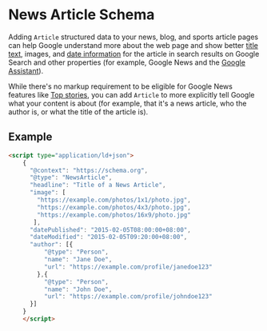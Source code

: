 # News Article Schema

Adding `Article` structured data to your news, blog, and sports article pages can help Google understand more about the web page and show better [title text](https://developers.google.com/search/docs/appearance/title-link), images, and [date information](https://developers.google.com/search/docs/appearance/publication-dates) for the article in search results on Google Search and other properties (for example, Google News and the [Google Assistant](https://developers.google.com/assistant/content/overview)).

While there's no markup requirement to be eligible for Google News features like [Top stories](https://support.google.com/news/publisher-center/answer/9607026), you can add `Article` to more explicitly tell Google what your content is about (for example, that it's a news article, who the author is, or what the title of the article is).

## Example

```html
<script type="application/ld+json">
    {
      "@context": "https://schema.org",
      "@type": "NewsArticle",
      "headline": "Title of a News Article",
      "image": [
        "https://example.com/photos/1x1/photo.jpg",
        "https://example.com/photos/4x3/photo.jpg",
        "https://example.com/photos/16x9/photo.jpg"
       ],
      "datePublished": "2015-02-05T08:00:00+08:00",
      "dateModified": "2015-02-05T09:20:00+08:00",
      "author": [{
          "@type": "Person",
          "name": "Jane Doe",
          "url": "https://example.com/profile/janedoe123"
        },{
          "@type": "Person",
          "name": "John Doe",
          "url": "https://example.com/profile/johndoe123"
      }]
    }
    </script>
```

